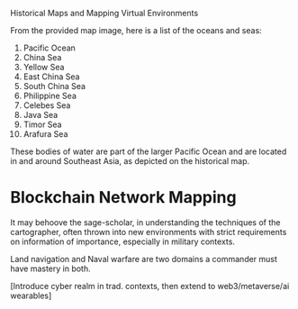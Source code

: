 Historical Maps and Mapping Virtual Environments

From the provided map image, here is a list of the oceans and seas:

1. Pacific Ocean
2. China Sea
3. Yellow Sea
4. East China Sea
5. South China Sea
6. Philippine Sea
7. Celebes Sea
8. Java Sea
9. Timor Sea
10. Arafura Sea

These bodies of water are part of the larger Pacific Ocean and are located in and around Southeast Asia, as depicted on the historical map.

# Blockchain Network Mapping 

It may behoove the sage-scholar, in understanding the techniques of the cartographer, often thrown into new environments with strict requirements on
information of importance, especially in military contexts. 

Land navigation and Naval warfare are two domains a commander must have mastery in both. 

[Introduce cyber realm in trad. contexts, then extend to web3/metaverse/ai wearables]